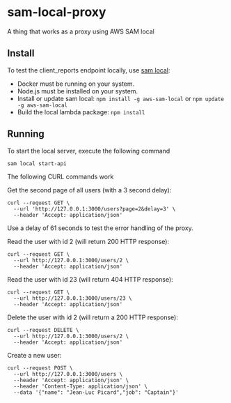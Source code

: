 # sam-local-proxy

A thing that works as a proxy using AWS SAM local

## Install
To test the client_reports endpoint locally, use [sam local](https://github.com/awslabs/aws-sam-local):

- Docker must be running on your system.
- Node.js must be installed on your system.
- Install or update sam local: `npm install -g aws-sam-local` or `npm update -g aws-sam-local`
- Build the local lambda package: `npm install`

## Running
To start the local server, execute the following command

```
sam local start-api
```

The following CURL commands work

Get the second page of all users (with a 3 second delay):
```
curl --request GET \
  --url 'http://127.0.0.1:3000/users?page=2&delay=3' \
  --header 'Accept: application/json'
```

Use a delay of 61 seconds to test the error handling of the proxy.

Read the user with id 2 (will return 200 HTTP response):
```
curl --request GET \
  --url http://127.0.0.1:3000/users/2 \
  --header 'Accept: application/json'
```

Read the user with id 23 (will return 404 HTTP response):
```
curl --request GET \
  --url http://127.0.0.1:3000/users/23 \
  --header 'Accept: application/json'
```

Delete the user with id 2 (will return a 200 HTTP response):
```
curl --request DELETE \
  --url http://127.0.0.1:3000/users/2 \
  --header 'Accept: application/json'
```

Create a new user:
```
curl --request POST \
  --url http://127.0.0.1:3000/users \
  --header 'Accept: application/json' \
  --header 'Content-Type: application/json' \
  --data '{"name": "Jean-Luc Picard","job": "Captain"}'
```
